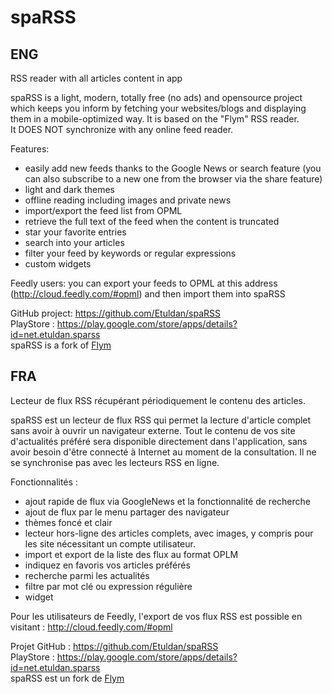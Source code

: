 spaRSS
======

ENG
-----
RSS reader with all articles content in app  


spaRSS is a light, modern, totally free (no ads) and opensource project which keeps you inform by fetching your websites/blogs and displaying them in a mobile-optimized way. It is based on the "Flym" RSS reader.  
It DOES NOT synchronize with any online feed reader.  

Features:
* easily add new feeds thanks to the Google News or search feature (you can also subscribe to a new one from the browser via the share feature)
* light and dark themes
* offline reading including images and private news
* import/export the feed list from OPML
* retrieve the full text of the feed when the content is truncated
* star your favorite entries
* search into your articles
* filter your feed by keywords or regular expressions
* custom widgets 

Feedly users: you can export your feeds to OPML at this address (http://cloud.feedly.com/#opml) and then import them into spaRSS  

GitHub project: https://github.com/Etuldan/spaRSS  
PlayStore : https://play.google.com/store/apps/details?id=net.etuldan.sparss  
spaRSS is a fork of [Flym](https://github.com/FredJul/Flym)



FRA
---
Lecteur de flux RSS récupérant périodiquement le contenu des articles.  


spaRSS est un lecteur de flux RSS qui permet la lecture d'article complet sans avoir à ouvrir un navigateur externe.
Tout le contenu de vos site d'actualités préféré sera disponible directement dans l'application, sans avoir besoin d'être connecté à Internet au moment de la consultation.
Il ne se synchronise pas avec les lecteurs RSS en ligne.


Fonctionnalités :
* ajout rapide de flux via GoogleNews et la fonctionnalité de recherche
* ajout de flux par le menu partager des navigateur
* thèmes foncé et clair
* lecteur hors-ligne des articles complets, avec images, y compris pour les site nécessitant un compte utilisateur.
* import et export de la liste des flux au format OPLM
* indiquez en favoris vos articles préférés
* recherche parmi les actualités
* filtre par mot clé ou expression régulière
* widget

Pour les utilisateurs de Feedly, l'export de vos flux RSS est possible en visitant : http://cloud.feedly.com/#opml  

Projet GitHub : https://github.com/Etuldan/spaRSS  
PlayStore : https://play.google.com/store/apps/details?id=net.etuldan.sparss  
spaRSS est un fork de [Flym](https://github.com/FredJul/Flym)

